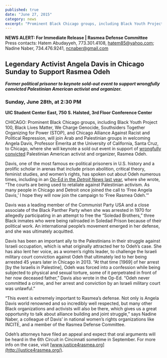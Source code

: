 ```yaml
---
published: true
date: "June 27, 2015"
category: news
excerpt: "Prominent Black Chicago groups, including Black Youth Project 100, Black Lives Matter, We Charge Genocide, Southsiders Together Organizing for Power (STOP), and Chicago Alliance Against Racist and Political Repression, will join Arab and Palestinian groups in welcoming Angela Davis to Chicago, where she will keynote a sold out event in support of Rasmea."
---
```


**NEWS ALERT: For Immediate Release | Rasmea Defense Committee**
<br>Press contacts: Hatem Abudayyeh, 773.301.4108, hatem85@yahoo.com; Nadine Naber, 734.476.9241, ncnaber@gmail.com 

## Legendary Activist Angela Davis in Chicago Sunday to Support Rasmea Odeh

_**Former political prisoner to keynote sold-out event to support wrongfully convicted Palestinian American activist and organizer.**_
### Sunday, June 28th, at 2:30 PM
**UIC Student Center East, 750 S. Halsted, 3rd Floor Conference Center**

CHICAGO: Prominent Black Chicago groups, including Black Youth Project 100, Black Lives Matter, We Charge Genocide, Southsiders Together Organizing for Power (STOP), and Chicago Alliance Against Racist and Political Repression, will join Arab and Palestinian groups in welcoming Angela Davis, Professor Emerita at the University of California, Santa Cruz, to Chicago, where she will keynote a sold out event in support of [wrongfully convicted](http://justice4rasmea.org/news/2014/11/10/rasmea-found-guilty/) Palestinian American activist and organizer, Rasmea Odeh.

Davis, one of the most famous ex-political prisoners in U.S. history and a prolific scholar in arenas that include prison abolition, critical theory, feminist studies, and women’s rights, has spoken out about Odeh numerous times, including in an [Op-Ed in the _Detroit News_ last year](http://www.detroitnews.com/story/opinion/2014/11/04/angela-davis-free-rasmea-odea/18429933/), where she wrote, “The courts are being used to retaliate against Palestinian activism. As many people in Chicago and Detroit once joined the call to ‘Free Angela Davis,’ I hope they will now join the campaign to ‘Free Rasmea Odeh.’”

Davis was a leading member of the Communist Party USA and a close associate of the Black Panther Party when she was arrested in 1970 for allegedly participating in an attempt to free the “Soledad Brothers,” three Black inmates who were being railroaded in Soledad Prison because of their political work. An international people’s movement emerged in her defense, and she was ultimately acquitted.

Davis has been an important ally to the Palestinians in their struggle against Israeli occupation, which is what originally attracted her to Odeh’s case. She has also lent her voice, as a women’s rights leader, to challenge the Israeli military court conviction against Odeh that ultimately led to her being arrested 45 years later in Chicago in 2013. “At that time [1969] of her arrest [by the Israelis in Palestine], Odeh was forced into a confession while being subjected to physical and sexual torture, some of it perpetrated in front of her now deceased father,” Davis also wrote in the Op-Ed. “Odeh never committed a crime, and her arrest and conviction by an Israeli military court was unlawful.”

“This event is extremely important to Rasmea’s defense. Not only is Angela Davis world renowned and so incredibly well respected, but many other Black organizations and activists will also be there, which gives us a great opportunity to talk about alliance building and joint struggle,” says Nadine Naber, a colleague of Davis’ in national women’s rights organizations like INCITE, and a member of the Rasmea Defense Committee.

Odeh’s attorneys have filed an appeal and expect that oral arguments will be heard in the 6th Circuit in Cincinnati sometime in September. For more info on the case, visit [www.justice4rasmea.org](http://justice4rasmea.org/).
